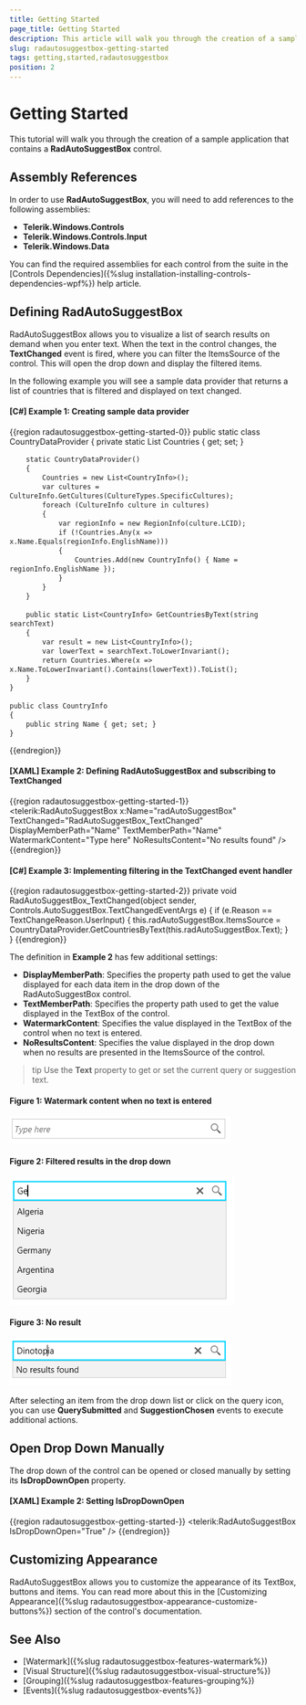 ```yaml
---
title: Getting Started
page_title: Getting Started
description: This article will walk you through the creation of a sample application that contains a RadAutoSuggestBox control.
slug: radautosuggestbox-getting-started
tags: getting,started,radautosuggestbox
position: 2
---
```


# Getting Started

This tutorial will walk you through the creation of a sample application that contains a __RadAutoSuggestBox__ control.
			
## Assembly References

In order to use __RadAutoSuggestBox__, you will need to add references to the following assemblies:
* __Telerik.Windows.Controls__
* __Telerik.Windows.Controls.Input__
* __Telerik.Windows.Data__

You can find the required assemblies for each control from the suite in the [Controls Dependencies]({%slug installation-installing-controls-dependencies-wpf%}) help article.

## Defining RadAutoSuggestBox

RadAutoSuggestBox allows you to visualize a list of search results on demand when you enter text. When the text in the control changes, the __TextChanged__ event is fired, where you can filter the ItemsSource of the control. This will open the drop down and display the filtered items. 

In the following example you will see a sample data provider that returns a list of countries that is filtered and displayed on text changed.

#### __[C#] Example 1: Creating sample data provider__
{{region radautosuggestbox-getting-started-0}}
	public static class CountryDataProvider
	{
		private static List<CountryInfo> Countries { get; set; }

		static CountryDataProvider()
		{
			Countries = new List<CountryInfo>();
			var cultures = CultureInfo.GetCultures(CultureTypes.SpecificCultures);
			foreach (CultureInfo culture in cultures)
			{
				var regionInfo = new RegionInfo(culture.LCID);
				if (!Countries.Any(x => x.Name.Equals(regionInfo.EnglishName)))
				{
					Countries.Add(new CountryInfo() { Name = regionInfo.EnglishName });
				}
			}
		}

		public static List<CountryInfo> GetCountriesByText(string searchText)
		{
			var result = new List<CountryInfo>();
			var lowerText = searchText.ToLowerInvariant();
			return Countries.Where(x => x.Name.ToLowerInvariant().Contains(lowerText)).ToList();
		}
	}
	
	public class CountryInfo
    {
        public string Name { get; set; }
    }
{{endregion}}

#### __[XAML] Example 2: Defining RadAutoSuggestBox and subscribing to TextChanged__
{{region radautosuggestbox-getting-started-1}}
	<telerik:RadAutoSuggestBox x:Name="radAutoSuggestBox"
							   TextChanged="RadAutoSuggestBox_TextChanged"
							   DisplayMemberPath="Name" 
							   TextMemberPath="Name" 							   
							   WatermarkContent="Type here" 
							   NoResultsContent="No results found" />
{{endregion}}

#### __[C#] Example 3: Implementing filtering in the TextChanged event handler__
{{region radautosuggestbox-getting-started-2}}
	private void RadAutoSuggestBox_TextChanged(object sender, Controls.AutoSuggestBox.TextChangedEventArgs e)
	{
		if (e.Reason == TextChangeReason.UserInput)
		{
			this.radAutoSuggestBox.ItemsSource = CountryDataProvider.GetCountriesByText(this.radAutoSuggestBox.Text);
		}            
	}
{{endregion}}

The definition in __Example 2__ has few additional settings:

* __DisplayMemberPath__: Specifies the property path used to get the value displayed for each data item in the drop down of the RadAutoSuggestBox control.
* __TextMemberPath__: Specifies the property path used to get the value displayed in the TextBox of the control.
* __WatermarkContent__: Specifies the value displayed in the TextBox of the control when no text is entered.
* __NoResultsContent__: Specifies the value displayed in the drop down when no results are presented in the ItemsSource of the control.

>tip Use the __Text__ property to get or set the current query or suggestion text.

#### Figure 1: Watermark content when no text is entered
![](images/radautosuggestbox-getting-started-0.png)

#### Figure 2: Filtered results in the drop down
![](images/radautosuggestbox-getting-started-1.png)

#### Figure 3: No result
![](images/radautosuggestbox-getting-started-2.png)

After selecting an item from the drop down list or click on the query icon, you can use __QuerySubmitted__ and __SuggestionChosen__ events to execute additional actions.

## Open Drop Down Manually

The drop down of the control can be opened or closed manually by setting its __IsDropDownOpen__ property.

#### __[XAML] Example 2: Setting IsDropDownOpen__
{{region radautosuggestbox-getting-started-}}
	<telerik:RadAutoSuggestBox IsDropDownOpen="True" />
{{endregion}}

## Customizing Appearance

RadAutoSuggestBox allows you to customize the appearance of its TextBox, buttons and items. You can read more about this in the [Customizing Appearance]({%slug radautosuggestbox-appearance-customize-buttons%}) section of the control's documentation.

## See Also  
* [Watermark]({%slug radautosuggestbox-features-watermark%})
* [Visual Structure]({%slug radautosuggestbox-visual-structure%})
* [Grouping]({%slug radautosuggestbox-features-grouping%})
* [Events]({%slug radautosuggestbox-events%})
